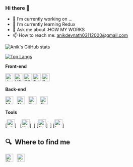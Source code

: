 ### Hi there 👋  
- 🔭 I’m currently working on ... 
- 🌱 I’m currently learning Redux 
- 💬 Ask me about :HOW MY WORKS  
- 📫 How to reach me: anikdevnath03112000@gmail.com
<!--
**Anik-nath/Anik-nath** is a ✨ _special_ ✨ repository because its `README.md` (this file) appears on your GitHub profile.

Here are some ideas to get you started:

- 🔭 I’m currently working on OWN-COMPANY 
- 🌱 I’m currently learning REACT 
- 💬 Ask me about :HOW MY WORKS  
- 📫 How to reach me: anikdevnath03112000@gmail.com

-->
![Anik's GitHub stats](https://github-readme-stats.vercel.app/api?username=Anik-nath&show_icons=true&theme=default)

[![Top Langs](https://github-readme-stats.vercel.app/api/top-langs/?username=Anik-nath&layout=compact)](https://github.com/Anik-nath/github-readme-stats)

**Front-end**

<img src="https://img.shields.io/badge/JavaScript-282C34?logo=javascript&logoColor=F7DF1E" alt="JavaScript logo" title="JavaScript" height="25" />
<img src="https://img.shields.io/badge/HTML5-282C34?logo=html5&logoColor=E34F26" alt="HTML5 logo" title="HTML5" height="25" />
<img src="https://img.shields.io/badge/CSS3-282C34?logo=css3&logoColor=1572B6" alt="CSS3 logo" title="CSS3" height="25" />
<img src="https://img.shields.io/badge/Tailwind%20CSS-282C34?logo=tailwind-css&logoColor=38B2AC" alt="Tailwind CSS logo" title="Tailwind CSS" height="25" />
<img src="https://img.shields.io/badge/-Bootstrap-563D7C?style=flat-square&logo=bootstrap" alt="Bootsrap CSS logo" title="Bootsrap CSS" height="25" />


**Back-end**

<img src="https://img.shields.io/badge/MongoDB-282C34?logo=mongodb&logoColor=47A248" alt="MongoDB logo" title="MongoDB" height="25" />
&nbsp;
<img src="https://img.shields.io/badge/Node.js-282C34?logo=node.js&logoColor=339933" alt="Node.js logo" title="Node.js" height="25" />
&nbsp;
<img src="https://img.shields.io/badge/Express-282C34?logo=express&logoColor=FFFFFF" alt="Express.js logo" title="Express.js" height="25" />
&nbsp;
<img src="https://img.shields.io/badge/Firebase-282C34?logo=firebase&logoColor=FFCA28" alt="Firebase logo" title="Firebase" height="25" />
&nbsp;


**Tools**

[<img src="https://img.shields.io/badge/git-282C34?logo=git&logoColor=F05032" alt="git logo" title="git" height="25" />]
&nbsp;
[<img src="https://img.shields.io/badge/VS%20Code-282C34?logo=visual-studio-code&logoColor=007ACC" alt="Visual Studio Code logo" title="Visual Studio Code" height="25" />]
&nbsp;]
[<img src="https://img.shields.io/badge/Firebase-282C34?logo=firebase&logoColor=FFCA28" alt="Firebase logo" title="Firebase" height="25" />]
&nbsp;]
[<img src="https://img.shields.io/badge/-Heroku-430098?style=flat-square&logo=heroku" alt="heroku logo" title="Heroku" height="25" />]
&nbsp;


## 🔍  Where to find me

[<img src="https://img.shields.io/badge/Stack%20Overflow-282C34?logo=stackoverflow&logoColor=FE7A16" alt="Stack Overflow logo" title="Stack Overflow" height="25" />](https://stackoverflow.com/users/10927329/valentin-briand)
&nbsp;
[<img src="https://img.shields.io/badge/LinkedIn-282C34?logo=linkedin&logoColor=0077B5" alt="LinkedIn logo" title="LinkedIn" height="25" />](https://www.linkedin.com/in/valentinbriand42)
